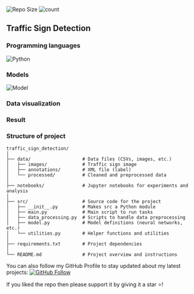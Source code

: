 
![Repo Size](https://img.shields.io/github/repo-size/ngnhthuong/Smart_Trash_IOT)
![count](https://img.shields.io/github/languages/count/ngnhthuong/Smart_Trash_IOT)

## Traffic Sign Detection

<p align="middle">

  ### Programming languages
![Python](https://img.shields.io/badge/Language-Python-blue)
### Models   
![Model](https://img.shields.io/badge/Model-VGG16-yellow)

### Data visualization
### Result
### Structure of project
```
traffic_sign_detection/
│
├── data/                   # Data files (CSVs, images, etc.)
│   ├── images/             # Traffic sign image
│   ├── annotations/        # XML file (label)
│   └── processed/          # Cleaned and preprocessed data
│
├── notebooks/              # Jupyter notebooks for experiments and analysis
│
├── src/                    # Source code for the project
│   ├── __init__.py         # Makes src a Python module
│   ├── main.py             # Main script to run tasks
│   ├── data_processing.py  # Scripts to handle data preprocessing
│   ├── model.py            # Model definitions (neural networks, etc.)
│   └── utilities.py        # Helper functions and utilities
│
├── requirements.txt        # Project dependencies
│
└── README.md               # Project overview and instructions
```

You can also follow my GitHub Profile to stay updated about my latest projects: [![GitHub Follow](https://img.shields.io/badge/Connect-IronCoder-blue.svg?logo=Github&longCache=true&style=social&label=Follow)](https://github.com/ngnhthuong)

If you liked the repo then please support it by giving it a star ⭐! 